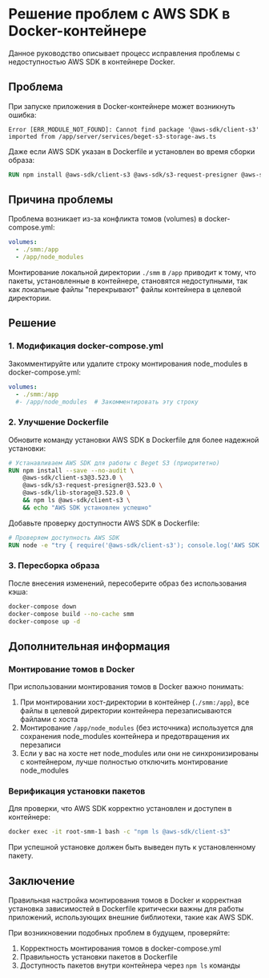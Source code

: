 # Решение проблем с AWS SDK в Docker-контейнере

Данное руководство описывает процесс исправления проблемы с недоступностью AWS SDK в контейнере Docker.

## Проблема

При запуске приложения в Docker-контейнере может возникнуть ошибка:

```
Error [ERR_MODULE_NOT_FOUND]: Cannot find package '@aws-sdk/client-s3' imported from /app/server/services/beget-s3-storage-aws.ts
```

Даже если AWS SDK указан в Dockerfile и установлен во время сборки образа:

```dockerfile
RUN npm install @aws-sdk/client-s3 @aws-sdk/s3-request-presigner @aws-sdk/lib-storage --save --no-audit
```

## Причина проблемы

Проблема возникает из-за конфликта томов (volumes) в docker-compose.yml:

```yaml
volumes:
  - ./smm:/app
  - /app/node_modules
```

Монтирование локальной директории `./smm` в `/app` приводит к тому, что пакеты, установленные в контейнере, становятся недоступными, так как локальные файлы "перекрывают" файлы контейнера в целевой директории.

## Решение

### 1. Модификация docker-compose.yml

Закомментируйте или удалите строку монтирования node_modules в docker-compose.yml:

```yaml
volumes:
  - ./smm:/app
  #- /app/node_modules  # Закомментировать эту строку
```

### 2. Улучшение Dockerfile

Обновите команду установки AWS SDK в Dockerfile для более надежной установки:

```dockerfile
# Устанавливаем AWS SDK для работы с Beget S3 (приоритетно)
RUN npm install --save --no-audit \
    @aws-sdk/client-s3@3.523.0 \
    @aws-sdk/s3-request-presigner@3.523.0 \
    @aws-sdk/lib-storage@3.523.0 \
    && npm ls @aws-sdk/client-s3 \
    && echo "AWS SDK установлен успешно"
```

Добавьте проверку доступности AWS SDK в Dockerfile:

```dockerfile
# Проверяем доступность AWS SDK
RUN node -e "try { require('@aws-sdk/client-s3'); console.log('AWS SDK client-s3 доступен'); } catch (e) { console.error('Ошибка импорта AWS SDK:', e); process.exit(1); }"
```

### 3. Пересборка образа

После внесения изменений, пересоберите образ без использования кэша:

```bash
docker-compose down
docker-compose build --no-cache smm
docker-compose up -d
```

## Дополнительная информация

### Монтирование томов в Docker

При использовании монтирования томов в Docker важно понимать:

1. При монтировании хост-директории в контейнер (`./smm:/app`), все файлы в целевой директории контейнера перезаписываются файлами с хоста
2. Монтирование `/app/node_modules` (без источника) используется для сохранения node_modules контейнера и предотвращения их перезаписи
3. Если у вас на хосте нет node_modules или они не синхронизированы с контейнером, лучше полностью отключить монтирование node_modules

### Верификация установки пакетов

Для проверки, что AWS SDK корректно установлен и доступен в контейнере:

```bash
docker exec -it root-smm-1 bash -c "npm ls @aws-sdk/client-s3"
```

При успешной установке должен быть выведен путь к установленному пакету.

## Заключение

Правильная настройка монтирования томов в Docker и корректная установка зависимостей в Dockerfile критически важны для работы приложений, использующих внешние библиотеки, такие как AWS SDK.

При возникновении подобных проблем в будущем, проверяйте:
1. Корректность монтирования томов в docker-compose.yml
2. Правильность установки пакетов в Dockerfile
3. Доступность пакетов внутри контейнера через `npm ls` команды
